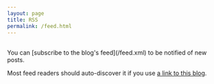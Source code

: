 ```yaml
---
layout: page
title: RSS
permalink: /feed.html
---
```


<br>
You can [subscribe to the blog's feed](/feed.xml) to be notified of new posts.

Most feed readers should auto-discover it if you use [a link to this blog](https://blog.gingerbeardman.com).